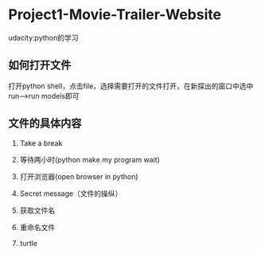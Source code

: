 # Project1-Movie-Trailer-Website
udacity:python的学习
## 如何打开文件
打开python shell，点击file，选择需要打开的文件打开，在新探出的窗口中选中run-->run models即可

## 文件的具体内容
1. Take a break

  1. 等待两小时(python make my program wait)
  2. 打开浏览器(open browser in python)

2. Secret message（文件的操纵）
  1. 获取文件名
  2. 重命名文件
  
3. turtle
